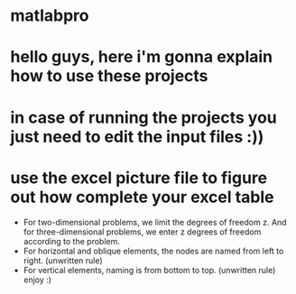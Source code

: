 # matlabpro

# hello guys, here i'm gonna explain how to use these projects
# in case of running the projects you just need to edit the input files :))
# use the excel picture file to figure out how complete your excel table

- For two-dimensional problems, we limit the degrees of freedom z. And for three-dimensional problems, we enter z degrees of freedom according to the problem.
- For horizontal and oblique elements, the nodes are named from left to right. (unwritten rule)
- For vertical elements, naming is from bottom to top. (unwritten rule)
enjoy :)
